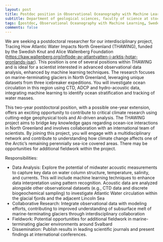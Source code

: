 ```yaml
---
layout: post
title: Postdoc position in Observational Oceanography with Machine Learning (Stockholm, Sweden)
subtitle: Department of geological sciences, faculty of science at stockholm university
tags: [postdoc, Observational Oceanography with Machine Learning, Sweden]
comments: false
---
```

We are seeking a postdoctoral researcher for our interdisciplinary project, Tracing How Atlantic Water Impacts North Greenland (THAWING), funded by the Swedish Knut and Alice Wallenberg Foundation (https://kaw.wallenberg.org/inflode-av-atlantvatten-i-arktis-hotar-gronlands-isar).
This position is one of several positions within THAWING and is ideal for a scientist interested in advanced observational data analysis, enhanced by machine learning techniques. The research focuses on marine-terminating glaciers in North Greenland, leveraging unique datasets from three icebreaker expeditions. You will investigate ocean circulation in this region using CTD, ADCP and hydro-acoustic data, integrating machine learning to identify ocean stratification and tracking of water masses.

This two-year postdoctoral position, with a possible one-year extension, offers an exciting opportunity to contribute to critical climate research using cutting-edge geophysical tools and AI-driven analysis. The THAWING project aims to bridge key knowledge gaps regarding ocean-ice interactions in North Greenland and involves collaboration with an international team of scientists. By joining this project, you will engage with a multidisciplinary network and contribute to understanding how climate change affects one of the Arctic’s remaining perennially sea-ice covered areas. There may be opportunities for additional fieldwork within the project.

Responsibilities: 

* Data Analysis: Explore the potential of midwater acoustic measurements to capture key data on water column structure, temperature, salinity, and currents. This will include machine learning techniques to enhance data interpretation using pattern recognition. Acoustic data are analyzed alongside other observational datasets (e.g., CTD data and discrete biogeochemical sampling) to investigate Atlantic Water circulation within the glacial fjords and the adjacent Lincoln Sea
* Collaborative Research: Integrate observational data with modeling efforts, contributing to improved understanding of subsurface melt of marine-terminating glaciers through interdisciplinary collaboration
* Fieldwork: Potential opportunities for additional fieldwork in marine-terminating glacier environments around Svalbard
* Dissemination: Publish results in leading scientific journals and present findings at international conferences. 

